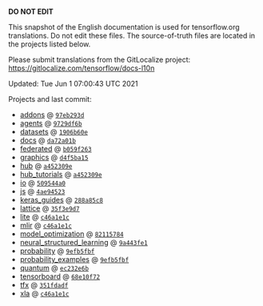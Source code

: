 __DO NOT EDIT__

This snapshot of the English documentation is used for tensorflow.org
translations. Do not edit these files. The source-of-truth files are located in
the projects listed below.

Please submit translations from the GitLocalize project: https://gitlocalize.com/tensorflow/docs-l10n

Updated: Tue Jun  1 07:00:43 UTC 2021

Projects and last commit:

- [addons](https://github.com/tensorflow/addons/tree/master/docs) @ <a href='https://github.com/tensorflow/addons/commit/97eb293d8b085cec4ba1429e1d466a1a8e10c2f0'><code>97eb293d</code></a>
- [agents](https://github.com/tensorflow/agents/tree/master/docs) @ <a href='https://github.com/tensorflow/agents/commit/9729df6b5bf5dd8132eb03e5b7a8aea4b67d472e'><code>9729df6b</code></a>
- [datasets](https://github.com/tensorflow/datasets/tree/master/docs) @ <a href='https://github.com/tensorflow/datasets/commit/1906b60ee2e0af77a48bf8f83b007e7a8704bb9d'><code>1906b60e</code></a>
- [docs](https://github.com/tensorflow/docs/tree/master/site/en) @ <a href='https://github.com/tensorflow/docs/commit/da72a01b9956ffdc3723d8fbcf3e04f96e4df171'><code>da72a01b</code></a>
- [federated](https://github.com/tensorflow/federated/tree/master/docs) @ <a href='https://github.com/tensorflow/federated/commit/b059f263bfaa22aadf249d2a801ed9dcd6c68bac'><code>b059f263</code></a>
- [graphics](https://github.com/tensorflow/graphics/tree/master/tensorflow_graphics/g3doc) @ <a href='https://github.com/tensorflow/graphics/commit/d4f5ba15e426c6f57720f3285e175ba33698300a'><code>d4f5ba15</code></a>
- [hub](https://github.com/tensorflow/hub/tree/master/docs) @ <a href='https://github.com/tensorflow/hub/commit/a452309e69a9ec85641534a84016e92007785451'><code>a452309e</code></a>
- [hub_tutorials](https://github.com/tensorflow/hub/tree/master/examples/colab) @ <a href='https://github.com/tensorflow/hub/commit/a452309e69a9ec85641534a84016e92007785451'><code>a452309e</code></a>
- [io](https://github.com/tensorflow/io/tree/master/docs) @ <a href='https://github.com/tensorflow/io/commit/509544a05f8cacc946d8c87857f83ef764652ad5'><code>509544a0</code></a>
- [js](https://github.com/tensorflow/tfjs-website/tree/master/docs) @ <a href='https://github.com/tensorflow/tfjs-website/commit/4ae945230a7423f2ff6ecea37af63259dad2fa0d'><code>4ae94523</code></a>
- [keras_guides](https://github.com/tensorflow/docs/tree/snapshot-keras/site/en/guide/keras) @ <a href='https://github.com/tensorflow/docs/commit/288a85c8c652050d802d4737ebf21d19254b6672'><code>288a85c8</code></a>
- [lattice](https://github.com/tensorflow/lattice/tree/master/docs) @ <a href='https://github.com/tensorflow/lattice/commit/35f3e9d7da7f90a700d7a903e1818e82965f245c'><code>35f3e9d7</code></a>
- [lite](https://github.com/tensorflow/tensorflow/tree/master/tensorflow/lite/g3doc) @ <a href='https://github.com/tensorflow/tensorflow/commit/c46a1e1cff73de01c6f39b5495b158f9ce48a0d8'><code>c46a1e1c</code></a>
- [mlir](https://github.com/tensorflow/tensorflow/tree/master/tensorflow/compiler/mlir/g3doc) @ <a href='https://github.com/tensorflow/tensorflow/commit/c46a1e1cff73de01c6f39b5495b158f9ce48a0d8'><code>c46a1e1c</code></a>
- [model_optimization](https://github.com/tensorflow/model-optimization/tree/master/tensorflow_model_optimization/g3doc) @ <a href='https://github.com/tensorflow/model-optimization/commit/82115784584097709837784f5d45b76f2f93acc9'><code>82115784</code></a>
- [neural_structured_learning](https://github.com/tensorflow/neural-structured-learning/tree/master/g3doc) @ <a href='https://github.com/tensorflow/neural-structured-learning/commit/9a443fe1b47b20427d9e59d40211653db5bbdcb6'><code>9a443fe1</code></a>
- [probability](https://github.com/tensorflow/probability/tree/master/tensorflow_probability/g3doc) @ <a href='https://github.com/tensorflow/probability/commit/9efb5fbfbcab360f56235787da1c7e4f9ee09d42'><code>9efb5fbf</code></a>
- [probability_examples](https://github.com/tensorflow/probability/tree/master/tensorflow_probability/examples/jupyter_notebooks) @ <a href='https://github.com/tensorflow/probability/commit/9efb5fbfbcab360f56235787da1c7e4f9ee09d42'><code>9efb5fbf</code></a>
- [quantum](https://github.com/tensorflow/quantum/tree/master/docs) @ <a href='https://github.com/tensorflow/quantum/commit/ec232e6b1ab78e64bafac3ed648c98fe25ce15ce'><code>ec232e6b</code></a>
- [tensorboard](https://github.com/tensorflow/tensorboard/tree/master/docs) @ <a href='https://github.com/tensorflow/tensorboard/commit/68e10f72771c53c3caf73400175f15eda24e7998'><code>68e10f72</code></a>
- [tfx](https://github.com/tensorflow/tfx/tree/master/docs) @ <a href='https://github.com/tensorflow/tfx/commit/351fdadf2e01f44a6f187d87b311cedf176fbae0'><code>351fdadf</code></a>
- [xla](https://github.com/tensorflow/tensorflow/tree/master/tensorflow/compiler/xla/g3doc) @ <a href='https://github.com/tensorflow/tensorflow/commit/c46a1e1cff73de01c6f39b5495b158f9ce48a0d8'><code>c46a1e1c</code></a>

